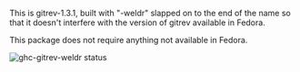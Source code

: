 This is gitrev-1.3.1, built with "-weldr" slapped on to the end of the name so
that it doesn't interfere with the version of gitrev available in Fedora.

This package does not require anything not available in Fedora.

![ghc-gitrev-weldr status](https://copr.fedorainfracloud.org/coprs/dshea/bdcs-haskell-deps/package/ghc-gitrev-weldr/status_image/last_build.png)
